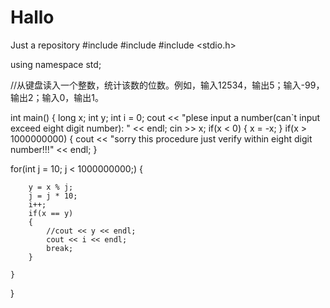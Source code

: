 # Hallo
Just a repository
#include <iostream>
#include <cstdlib>
#include <stdio.h>

using namespace std;

//从键盘读入一个整数，统计该数的位数。例如，输入12534，输出5；输入-99，输出2；输入0，输出1。

int main()
{
    long x;
    int y;
    int i = 0;
    cout << "plese input a number(can`t input exceed eight digit number): " << endl;
    cin >> x;
    if(x < 0)
    {
        x = -x;
    }
    if(x > 1000000000)
    {
        cout << "sorry this procedure just verify within eight digit number!!!" << endl;
    }

  for(int j = 10; j < 1000000000;)
    {

        y = x % j;
        j = j * 10;
        i++;
        if(x == y)
        {
            //cout << y << endl;
            cout << i << endl;
            break;
        }

    }



}

